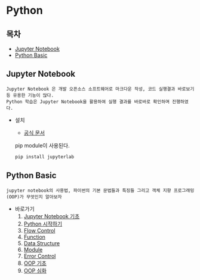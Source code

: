 # Python

## 목차

* [Jupyter Notebook](#jupyter-notebook)
* [Python Basic](#python-basic)

## Jupyter Notebook

```
Jupyter Notebook 은 개발 오픈소스 소프트웨어로 마크다운 작성, 코드 실행결과 바로보기 등 유용한 기능이 많다.
Python 학습은 Jupyter Notebook을 활용하여 실행 결과를 바로바로 확인하며 진행하였다.
```

* 설치

  * [공식 문서](https://jupyter.org/install)

  pip module이 사용된다.

  ```bash
  pip install jupyterlab
  ```

## Python Basic

```
jupyter notebook의 사용법, 파이썬의 기본 문법들과 특징들 그리고 객체 지향 프로그래밍(OOP)가 무엇인지 알아보자
```

* 바로가기
    1. [Jupyter Notebook 기초](./notes/00.jupyter_notebook_기초.ipynb)
    2. [Python 시작하기](./notes/01.python_intro.ipynb)
    3. [Flow Control](./notes/02.control_of_flow.ipynb)
    4. [Function](./notes/03.function.ipynb)
    5. [Data Structure](./notes/04.data_structure.ipynb)
    6. [Module](./notes/05.module.ipynb)
    7. [Error Control](./notes/06.errors.ipynb)
    8. [OOP 기초](./notes/07.OOP_basic.ipynb)
    9. [OOP 심화](./notes/08.OOP_advanced.ipynb)